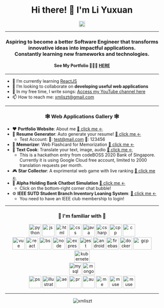 <h1 align='center'>Hi there! 🙌 I'm Li Yuxuan</h1>
<div align='center'>
<a href='https://www.linkedin.com/in/li-yuxuan/'>
<img src="https://devicon.dev/devicon.git/icons/linkedin/linkedin-original.svg" alt="linkedin" width="20" height="20"/></a>
</div>
<hr/>
<h3 align='center'>Aspiring to become a better Software Engineer that transforms innovative ideas into impactful applications. <br> Constantly learning new frameworks and technologies.</h3>
<h4 align='center'>See My Portfolio 👨🏻‍💻 <a href="https://xmliszt.github.io/">HERE</a></h4>

---

- 🌱 I’m currently learning [ReactJS](https://reactjs.org/)
- 👯 I’m looking to collaborate on **developing useful web applications**
- 🎹 In my free time, I write songs: [Access my YouTube channel here](https://www.youtube.com/channel/UCAAVhCgvUfiamjQWyErtBDA)
- 📫 How to reach me: [xmliszt@gmail.com](mailto:xmliszt@gmail.com)

---

<h3 align='center'>🕸 Web Applications Gallery 🕸</h3>

- ❤️ **Portfolio Website**: About me [🔮 click me <-](https://xmliszt.github.io/)
- 📝 **Resume Generator**: Auto generate your resume! [🔮 click me <-](https://xmliszt.github.io/resume-generator/#/)
  - Test Account: 👤: test@mail.com 🔑: 123456
- 🧠 **Memorizer**: Web Flashcard for Memorization [🔮 click me <-](https://xmliszt.github.io/memorizer/#/)
- 💬 **Text Cook**: Translate your text, image, audio [🔮 click me <-](https://xmliszt.github.io/text-cook/#/)
  - This is a hackathon entry from codeBOSS 2020 Bank of Singapore. Currently it is using Google Cloud free account, limited to 2000 translation requests per month.
- 🎮 **Star Collector**: A exprimental web game with live ranking [🔮 click me <-](https://xmliszt.github.io/the-town/game.html)
- 🏦 **Alpha Holding Bank Chatbot Simulation** [🔮 click me <-](https://alpha-holding.herokuapp.com/)
  - Click on the bottom-right corner chat bubble!
- ⚙️ **IEEE SUTD Student Branch Inventory Loaning System**: [🔮 click me <-](https://ieeesutdweb.herokuapp.com/)
  - You need to have an IEEE club membership to login!

---

<h3 align='center'>📱 I'm familiar with 📱</h3>

<div align='center'>
<img src="https://www.flaticon.com/svg/vstatic/svg/1822/1822899.svg?token=exp=1610611339~hmac=5ee02002c0a5087a5ce00edea77c84f4" alt="python" width="40" height="40"/>
<img src="https://devicon.dev/devicon.git/icons/javascript/javascript-original.svg" alt="js" width="40" height="40"/> 
<img src="https://devicon.dev/devicon.git/icons/html5/html5-original-wordmark.svg" alt="html" width="40" height="40"/>
<img src="https://devicon.dev/devicon.git/icons/css3/css3-original-wordmark.svg" alt="css" width="40" height="40"/>
<img src="https://devicon.dev/devicon.git/icons/java/java-original-wordmark.svg" alt="java" width="40" height="40"/> 
<img src="https://devicon.dev/devicon.git/icons/csharp/csharp-original.svg" alt="csharp" width="40" height="40"/> 
<img src="https://devicon.dev/devicon.git/icons/cplusplus/cplusplus-original.svg" alt="cpp" width="40" height="40"/> 
<img src="https://devicon.dev/devicon.git/icons/c/c-original.svg" alt="c" width="40" height="40"/> 
</div>

<div align='center'>
<img src="https://devicon.dev/devicon.git/icons/vuejs/vuejs-original-wordmark.svg" alt="vue" width="40" height="40"/>
<img src="https://devicon.dev/devicon.git/icons/react/react-original-wordmark.svg" alt="react" width="40" height="40"/> 
<img src="https://devicon.dev/devicon.git/icons/bootstrap/bootstrap-plain-wordmark.svg" alt="bs" width="40" height="40"/>
<img src="https://devicon.dev/devicon.git/icons/nodejs/nodejs-original-wordmark.svg" alt="node" width="40" height="40"/>
<img src="https://devicon.dev/devicon.git/icons/express/express-original-wordmark.svg" alt="express" width="40" height="40"/> 
<img src="https://cdn.freebiesupply.com/logos/large/2x/jest-logo-png-transparent.png" alt="jest" width="40" height="40"/> 
<img src="https://devicon.dev/devicon.git/icons/android/android-original.svg" alt="android" width="40" height="40"/> 
<img src="https://external-content.duckduckgo.com/iu/?u=https%3A%2F%2Fs.gravatar.com%2Favatar%2F48965da2c75390e8c486058c282b35cd%3Fsize%3D496%26default%3Dretro&f=1&nofb=1" alt="firebase" width="40" height="40"/> 
<img src="https://devicon.dev/devicon.git/icons/docker/docker-original-wordmark.svg" alt="docker" width="40" height="40"/> 
<img src="https://external-content.duckduckgo.com/iu/?u=https%3A%2F%2Fwww1-lw.xda-cdn.com%2Ffiles%2F2016%2F04%2FGoogle-CloudPlatform_VerticalLockup.png&f=1&nofb=1" alt="gcp" width="60" height="40"/> 
<img src="https://external-content.duckduckgo.com/iu/?u=https%3A%2F%2Fwww.adroitlogic.com%2Fstatic%2Fassets%2Fimages%2Ficons%2Fips-kubernetes.png&f=1&nofb=1" alt="kubernetes" width="50" height="40"/> 
</div>

<div align='center'>
<img src="https://devicon.dev/devicon.git/icons/mysql/mysql-original-wordmark.svg" alt="mysql" width="40" height="40"/> 
<img src="https://devicon.dev/devicon.git/icons/mongodb/mongodb-original-wordmark.svg" alt="mongo" width="40" height="40"/>
</div>

<div align='center'>
<img src="https://www.flaticon.com/svg/static/icons/svg/726/726104.svg" alt="ps" width="40" height="40"/> 
<img src="https://www.flaticon.com/svg/static/icons/svg/726/726114.svg" alt="illustrator" width="40" height="40"/>
<img src="https://www.flaticon.com/svg/static/icons/svg/726/726134.svg" alt="ae" width="40" height="40"/>
<img src="https://www.flaticon.com/svg/static/icons/svg/726/726105.svg" alt="pr" width="40" height="40"/>
<img src="https://www.flaticon.com/svg/static/icons/svg/726/726115.svg" alt="au" width="40" height="40"/>
<img src="https://www.flaticon.com/svg/static/icons/svg/726/726146.svg" alt="me" width="40" height="40"/>
<img src="https://www.flaticon.com/svg/static/icons/svg/726/726145.svg" alt="muse" width="40" height="40"/>
<img src="https://www.flaticon.com/svg/static/icons/svg/726/726110.svg" alt="muse" width="40" height="40"/>
</div>

---
<p align="middle">&nbsp;<img align="center" src="https://github-readme-stats.vercel.app/api?username=xmliszt&show_icons=true" alt="xmliszt" /></p>

